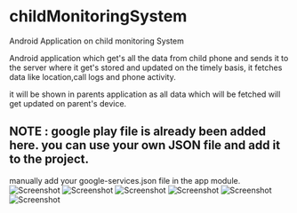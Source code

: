 # childMonitoringSystem
Android Application on child monitoring System

Android application which get's all the data from child phone and sends it to the server where it get's stored
and updated on the timely basis,
it fetches data like location,call logs and phone activity.

it will be shown in parents application as all data which will be fetched will get updated on parent's device.

## NOTE : google play file is already been added here. you can use your own JSON file and add it to the project.
manually add your google-services.json file in the app module.
![Screenshot](picture1.png)
![Screenshot](picture2.png)
![Screenshot](picture3.png)
![Screenshot](picture4.png)
![Screenshot](picture5.png)
![Screenshot](picture6.png)
